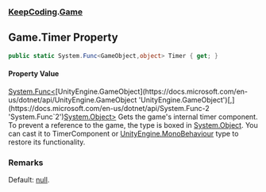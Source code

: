 ### [KeepCoding](KeepCoding.md 'KeepCoding').[Game](KeepCoding_Game.md 'KeepCoding.Game')
## Game.Timer Property
```csharp
public static System.Func<GameObject,object> Timer { get; }
```
#### Property Value
[System.Func&lt;](https://docs.microsoft.com/en-us/dotnet/api/System.Func-2 'System.Func`2')[UnityEngine.GameObject](https://docs.microsoft.com/en-us/dotnet/api/UnityEngine.GameObject 'UnityEngine.GameObject')[,](https://docs.microsoft.com/en-us/dotnet/api/System.Func-2 'System.Func`2')[System.Object](https://docs.microsoft.com/en-us/dotnet/api/System.Object 'System.Object')[&gt;](https://docs.microsoft.com/en-us/dotnet/api/System.Func-2 'System.Func`2')
Gets the game's internal timer component. To prevent a reference to the game, the type is boxed in [System.Object](https://docs.microsoft.com/en-us/dotnet/api/System.Object 'System.Object'). You can cast it to TimerComponent or [UnityEngine.MonoBehaviour](https://docs.microsoft.com/en-us/dotnet/api/UnityEngine.MonoBehaviour 'UnityEngine.MonoBehaviour') type to restore its functionality.  
### Remarks
Default: [null](https://docs.microsoft.com/en-us/dotnet/csharp/language-reference/keywords/null 'https://docs.microsoft.com/en-us/dotnet/csharp/language-reference/keywords/null').  
